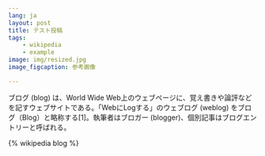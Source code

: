 ```yaml
---
lang: ja
layout: post
title: テスト投稿
tags:
    - wikipedia
    - example
image: img/resized.jpg
image_figcaption: 参考画像

---
```


ブログ (blog) は、World Wide Web上のウェブページに、覚え書きや論評などを記すウェブサイトである。「WebにLogする」のウェブログ (weblog) をブログ（Blog）と略称する[1]。執筆者はブロガー (blogger)、個別記事はブログエントリーと呼ばれる。

{% wikipedia blog %}
